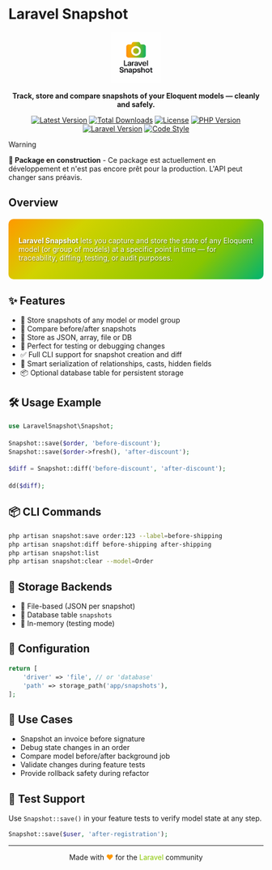 # Laravel Snapshot

<div align="center">
  <img src="new_logo.png" alt="Laravel Snapshot" width="100">
  <p><strong>Track, store and compare snapshots of your Eloquent models — cleanly and safely.</strong></p>

  [![Latest Version](https://img.shields.io/packagist/v/grazulex/laravel-snapshot)](https://packagist.org/packages/grazulex/laravel-snapshot)
  [![Total Downloads](https://img.shields.io/packagist/dt/grazulex/laravel-snapshot)](https://packagist.org/packages/grazulex/laravel-snapshot)
  [![License](https://img.shields.io/github/license/grazulex/laravel-snapshot)](LICENSE.md)
  [![PHP Version](https://img.shields.io/badge/php-%5E8.3-blue)](https://php.net)
  [![Laravel Version](https://img.shields.io/badge/laravel-%5E12.19-red)](https://laravel.com)
  [![Code Style](https://img.shields.io/badge/code%20style-pint-orange)](https://github.com/laravel/pint)
</div>

> [!WARNING]
> **🚧 Package en construction** - Ce package est actuellement en développement et n'est pas encore prêt pour la production. L'API peut changer sans préavis.

## Overview

<div style="background: linear-gradient(135deg, #FF9900 0%, #D2D200 25%, #88C600 75%, #00B470 100%); padding: 20px; border-radius: 10px; margin: 20px 0; color: #ffffff; text-shadow: 1px 1px 2px rgba(0,0,0,0.5);">

**Laravel Snapshot** lets you capture and store the state of any Eloquent model (or group of models) at a specific point in time — for traceability, diffing, testing, or audit purposes.

</div>

## ✨ Features

- 📸 Store snapshots of any model or model group
- 🔁 Compare before/after snapshots
- 📂 Store as JSON, array, file or DB
- 🧪 Perfect for testing or debugging changes
- ✅ Full CLI support for snapshot creation and diff
- 🧠 Smart serialization of relationships, casts, hidden fields
- 📦 Optional database table for persistent storage

## 🛠 Usage Example

```php
use LaravelSnapshot\Snapshot;

Snapshot::save($order, 'before-discount');
Snapshot::save($order->fresh(), 'after-discount');

$diff = Snapshot::diff('before-discount', 'after-discount');

dd($diff);
```

## 📦 CLI Commands

```bash
php artisan snapshot:save order:123 --label=before-shipping
php artisan snapshot:diff before-shipping after-shipping
php artisan snapshot:list
php artisan snapshot:clear --model=Order
```

## 💾 Storage Backends

- 📁 File-based (JSON per snapshot)
- 🧠 Database table `snapshots`
- 🧪 In-memory (testing mode)

## 🧰 Configuration

```php
return [
    'driver' => 'file', // or 'database'
    'path' => storage_path('app/snapshots'),
];
```

## 🧠 Use Cases

- Snapshot an invoice before signature
- Debug state changes in an order
- Compare model before/after background job
- Validate changes during feature tests
- Provide rollback safety during refactor

## 🧪 Test Support

Use `Snapshot::save()` in your feature tests to verify model state at any step.

```php
Snapshot::save($user, 'after-registration');
```

---

<div align="center">
  Made with <span style="color: #FF9900;">❤️</span> for the <span style="color: #88C600;">Laravel</span> community
</div>
